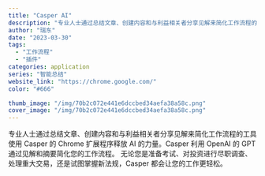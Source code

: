 ```yaml
---
title: "Casper AI"
description: "专业人士通过总结文章、创建内容和与利益相关者分享见解来简化工作流程的工具 使用 Casper 的 Chrome 扩展程序"
author: "瑞东"
date: "2023-03-30"
tags:
  - "工作流程"
  - "插件"
categories: application
series: "智能总结"
website_link: "https://chrome.google.com/"
color: "#666"

thumb_image: "/img/70b2c072e441e6dccbed34aefa38a58c.png"
cover_image: "/img/70b2c072e441e6dccbed34aefa38a58c.png"
---
```


专业人士通过总结文章、创建内容和与利益相关者分享见解来简化工作流程的工具 使用 Casper 的 Chrome 扩展程序释放 AI 的力量。Casper 利用 OpenAI 的 GPT 通过见解和摘要简化您的工作流程。 无论您是准备考试、对投资进行尽职调查、处理重大交易，还是试图掌握新法规，Casper 都会让您的工作更轻松。